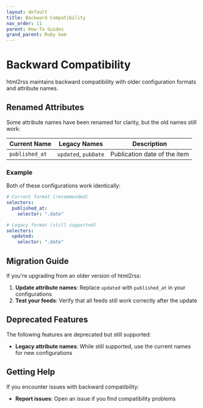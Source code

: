 ```yaml
---
layout: default
title: Backward Compatibility
nav_order: 11
parent: How-To Guides
grand_parent: Ruby Gem
---
```


# Backward Compatibility

html2rss maintains backward compatibility with older configuration formats and attribute names.

## Renamed Attributes

Some attribute names have been renamed for clarity, but the old names still work:

| Current Name    | Legacy Names        | Description                    |
| --------------- | ------------------- | ------------------------------ |
| `published_at`  | `updated`, `pubDate` | Publication date of the item  |

### Example

Both of these configurations work identically:

```yaml
# Current format (recommended)
selectors:
  published_at:
    selector: ".date"

# Legacy format (still supported)
selectors:
  updated:
    selector: ".date"
```

## Migration Guide

If you're upgrading from an older version of html2rss:

1. **Update attribute names**: Replace `updated` with `published_at` in your configurations
2. **Test your feeds**: Verify that all feeds still work correctly after the update

## Deprecated Features

The following features are deprecated but still supported:

- **Legacy attribute names**: While still supported, use the current names for new configurations

## Getting Help

If you encounter issues with backward compatibility:

- **Report issues**: Open an issue if you find compatibility problems
